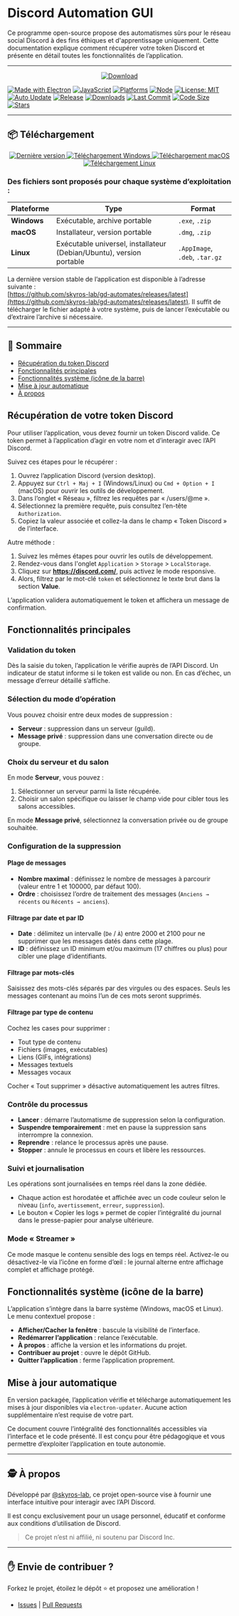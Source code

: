 # Discord Automation GUI
Ce programme open-source propose des automatismes sûrs pour le réseau social Discord à des fins éthiques et d'apprentissage uniquement.
Cette documentation explique comment récupérer votre token Discord et présente en détail toutes les fonctionnalités de l’application.

---
<p align="center">
  <a href="https://github.com/skyros-lab/gd-automates/releases/latest">
    <img alt="Download" src="https://img.shields.io/badge/Télécharger-dernière%20release-blue?style=for-the-badge&logo=github">
  </a>
</p>

[![Made with Electron](https://img.shields.io/badge/Electron-%2320232a?logo=electron&logoColor=white)](https://www.electronjs.org/)
[![JavaScript](https://img.shields.io/badge/Made%20with-JavaScript-yellow?logo=javascript)](https://developer.mozilla.org/fr/docs/Web/JavaScript)
[![Platforms](https://img.shields.io/badge/OS-Windows%20%7C%20macOS%20%7C%20Linux-informational?logo=windows&logoColor=white)](#)
[![Node](https://img.shields.io/badge/node-%3E=18.x-brightgreen?logo=node.js&logoColor=white)](https://nodejs.org/)
[![License: MIT](https://img.shields.io/badge/License-MIT-blue.svg)](LICENSE)
[![Auto Update](https://img.shields.io/badge/Update-Automatique-success)](#mise-à-jour-automatique)
[![Release](https://img.shields.io/github/v/release/skyros-lab/gd-automates)](https://github.com/skyros-lab/gd-automates/releases)
[![Downloads](https://img.shields.io/github/downloads/skyros-lab/gd-automates/total?label=téléchargements%20total)](https://github.com/skyros-lab/gd-automates/releases)
[![Last Commit](https://img.shields.io/github/last-commit/skyros-lab/gd-automates)](https://github.com/skyros-lab/gd-automates/commits)
[![Code Size](https://img.shields.io/github/languages/code-size/skyros-lab/gd-automates)](https://github.com/skyros-lab/gd-automates)
[![Stars](https://img.shields.io/github/stars/skyros-lab/gd-automates?style=social)](https://github.com/skyros-lab/gd-automates/stargazers)

---
## 📦 Téléchargement

<p align="center">
  <a href="https://github.com/skyros-lab/gd-automates/releases/latest">
    <img src="https://img.shields.io/github/v/release/skyros-lab/gd-automates?label=version" alt="Dernière version">
  </a>
  <a href="https://github.com/skyros-lab/gd-automates/releases/latest">
    <img src="https://img.shields.io/badge/Windows-.exe-blue?logo=windows&logoColor=white" alt="Téléchargement Windows">
  </a>
  <a href="https://github.com/skyros-lab/gd-automates/releases/latest">
    <img src="https://img.shields.io/badge/macOS-.dmg-blue?logo=apple&logoColor=white" alt="Téléchargement macOS">
  </a>
  <a href="https://github.com/skyros-lab/gd-automates/releases/latest">
    <img src="https://img.shields.io/badge/Linux-.AppImage-blue?logo=linux&logoColor=white" alt="Téléchargement Linux">
  </a>
</p>

### Des fichiers sont proposés pour chaque système d’exploitation :

| Plateforme | Type                                                            | Format                          |
|------------|------------------------------------------------------------------|----------------------------------|
| **Windows** | Exécutable, archive portable                                   | `.exe`, `.zip`                  |
| **macOS**   | Installateur, version portable                                 | `.dmg`, `.zip`                  |
| **Linux**   | Exécutable universel, installateur (Debian/Ubuntu), version portable | `.AppImage`, `.deb`, `.tar.gz` |

La dernière version stable de l’application est disponible à l’adresse suivante :  
[https://github.com/skyros-lab/gd-automates/releases/latest](https://github.com/skyros-lab/gd-automates/releases/latest).
Il suffit de télécharger le fichier adapté à votre système, puis de lancer l’exécutable ou d’extraire l’archive si nécessaire.

---

## 🧭 Sommaire

- [Récupération du token Discord](#récupération-de-votre-token-discord)
- [Fonctionnalités principales](#fonctionnalités-principales)
- [Fonctionnalités système (icône de la barre)](#fonctionnalités-système-icône-de-la-barre)
- [Mise à jour automatique](#mise-à-jour-automatique)
- [À propos](#à-propos)

## Récupération de votre token Discord

Pour utiliser l’application, vous devez fournir un token Discord valide. Ce token permet à l’application d’agir en votre nom et d’interagir avec l’API Discord.

Suivez ces étapes pour le récupérer :
1. Ouvrez l’application Discord (version desktop).
2. Appuyez sur `Ctrl + Maj + I` (Windows/Linux) ou `Cmd + Option + I` (macOS) pour ouvrir les outils de développement.
3. Dans l’onglet « Réseau », filtrez les requêtes par « /users/@me ».
4. Sélectionnez la première requête, puis consultez l’en-tête `Authorization`.
5. Copiez la valeur associée et collez-la dans le champ « Token Discord » de l’interface.

Autre méthode : 
1. Suivez les mêmes étapes pour ouvrir les outils de développement. 
2. Rendez-vous dans l'onglet `Application` > `Storage` > `LocalStorage`.
3. Cliquez sur **https://discord.com/**, puis activez le mode responsive.
4. Alors, filtrez par le mot-clé `token` et sélectionnez le texte brut dans la section **Value**.

L’application validera automatiquement le token et affichera un message de confirmation.

## Fonctionnalités principales

### Validation du token

Dès la saisie du token, l’application le vérifie auprès de l’API Discord. Un indicateur de statut informe si le token est valide ou non. En cas d’échec, un message d’erreur détaillé s’affiche.

### Sélection du mode d’opération

Vous pouvez choisir entre deux modes de suppression :

* **Serveur** : suppression dans un serveur (guild).
* **Message privé** : suppression dans une conversation directe ou de groupe.

### Choix du serveur et du salon

En mode **Serveur**, vous pouvez :

1. Sélectionner un serveur parmi la liste récupérée.
2. Choisir un salon spécifique ou laisser le champ vide pour cibler tous les salons accessibles.

En mode **Message privé**, sélectionnez la conversation privée ou de groupe souhaitée.

### Configuration de la suppression

#### Plage de messages

* **Nombre maximal** : définissez le nombre de messages à parcourir (valeur entre 1 et 100000, par défaut 100).
* **Ordre** : choisissez l’ordre de traitement des messages (`Anciens → récents` ou `Récents → anciens`).

#### Filtrage par date et par ID

* **Date** : délimitez un intervalle (`De` / `À`) entre 2000 et 2100 pour ne supprimer que les messages datés dans cette plage.
* **ID** : définissez un ID minimum et/ou maximum (17 chiffres ou plus) pour cibler une plage d’identifiants.

#### Filtrage par mots-clés

Saisissez des mots-clés séparés par des virgules ou des espaces. Seuls les messages contenant au moins l’un de ces mots seront supprimés.

#### Filtrage par type de contenu

Cochez les cases pour supprimer :

* Tout type de contenu
* Fichiers (images, exécutables)
* Liens (GIFs, intégrations)
* Messages textuels
* Messages vocaux

Cocher « Tout supprimer » désactive automatiquement les autres filtres.

### Contrôle du processus

* **Lancer** : démarre l’automatisme de suppression selon la configuration.
* **Suspendre temporairement** : met en pause la suppression sans interrompre la connexion.
* **Reprendre** : relance le processus après une pause.
* **Stopper** : annule le processus en cours et libère les ressources.

### Suivi et journalisation

Les opérations sont journalisées en temps réel dans la zone dédiée.

* Chaque action est horodatée et affichée avec un code couleur selon le niveau (`info`, `avertissement`, `erreur`, `suppression`).
* Le bouton « Copier les logs » permet de copier l’intégralité du journal dans le presse-papier pour analyse ultérieure.

### Mode « Streamer »

Ce mode masque le contenu sensible des logs en temps réel.
Activez-le ou désactivez-le via l’icône en forme d’œil : le journal alterne entre affichage complet et affichage protégé.

## Fonctionnalités système (icône de la barre)

L’application s’intègre dans la barre système (Windows, macOS et Linux).
Le menu contextuel propose :

* **Afficher/Cacher la fenêtre** : bascule la visibilité de l’interface.
* **Redémarrer l’application** : relance l’exécutable.
* **À propos** : affiche la version et les informations du projet.
* **Contribuer au projet** : ouvre le dépôt GitHub.
* **Quitter l’application** : ferme l’application proprement.

## Mise à jour automatique

En version packagée, l’application vérifie et télécharge automatiquement les mises à jour disponibles via `electron-updater`. Aucune action supplémentaire n’est requise de votre part.

Ce document couvre l’intégralité des fonctionnalités accessibles via l’interface et le code présenté. Il est conçu pour être pédagogique et vous permettre d’exploiter l’application en toute autonomie.

---

## 🕵️ À propos

Développé par [@skyros-lab](https://github.com/skyros-lab), ce projet open-source vise à fournir une interface intuitive pour interagir avec l’API Discord.

Il est conçu exclusivement pour un usage personnel, éducatif et conforme aux conditions d’utilisation de Discord.

> Ce projet n’est ni affilié, ni soutenu par Discord Inc.

---

## ✋ Envie de contribuer ?

Forkez le projet, étoilez le dépôt ⭐️ et proposez une amélioration !
- [Issues](https://github.com/skyros-lab/gd-automates/issues) | [Pull Requests](https://github.com/skyros-lab/gd-automates/pulls)
